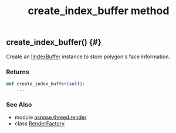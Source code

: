 ﻿---
title: create_index_buffer method
second_title: Aspose.3D for Python via .NET API References
description: 
type: docs
weight: 40
url: /python-net/aspose.threed.render/renderfactory/create_index_buffer/
is_root: false
---

## create_index_buffer() {#}

Create an [IIndexBuffer](/3d/python-net/aspose.threed.render/iindexbuffer) instance to store polygon's face information.


### Returns 





```python
def create_index_buffer(self):
    ...
```





### See Also
* module [aspose.threed.render](../../)
* class [RenderFactory](/3d/python-net/aspose.threed.render/renderfactory)
